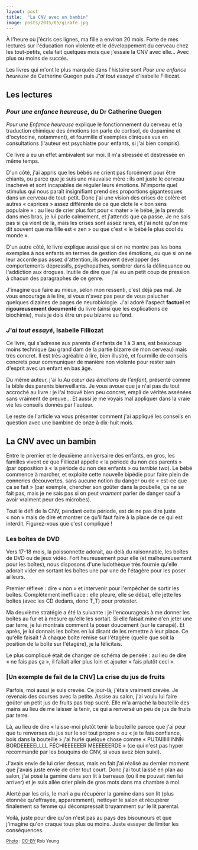 ```yaml
---
layout: post
title:  "La CNV avec un bambin"
image: posts/2015/05/girafe.jpg
---
```


<p class="intro"><span class="dropcap">À</span> l'heure où j'écris ces lignes, ma fille a environ 20 mois. Forte de mes lectures sur l'éducation non violente et le développement du cerveau chez les tout-petits, cela fait quelques mois que j'essaie la CNV avec elle… Avec plus ou moins de succès.</p>

Les livres qui m'ont le plus marquée dans l'histoire sont _Pour une enfance heureuse_ de Catherine Guegen puis _J'ai tout essayé_ d'Isabelle Filliozat.

## Les lectures

### _Pour une enfance heureuse_, du Dr Catherine Guegen

_Pour une Enfance heureuse_ explique le fonctionnement du cerveau et la traduction chimique des émotions (on parle de cortisol, de dopamine et d'ocytocine, notamment), et fourmille d'exemples cliniques vus en consultations (l'auteur est psychiatre pour enfants, si j'ai bien compris).

Ce livre a eu un effet ambivalent sur moi. Il m'a stressée et déstressée en même temps.

D'un côté, j'ai appris que les bébés ne crient pas forcément pour être chiants, ou parce que je suis une mauvaise mère : ils ont juste le cerveau inachevé et sont incapables de réguler leurs émotions. N'importe quel stimulus qui nous paraît insignifiant prend des proportions gigantesques dans un cerveau de tout-petit. Donc j'ai une vision des crises de colère et autres « caprices » assez différente de ce que dicte le « bon sens populaire » : au lieu de crier plus fort pour « mater » le bébé, je la prends dans mes bras, je lui parle calmement, et j'attends que ça passe. Je ne sais pas si ça vient de là, mais les crises sont assez rares, et j'ai noté qu'on me dit souvent que ma fille est « zen » ou que c'est « le bébé le plus cool du monde ».

D'un autre côté, le livre explique aussi que si on ne montre pas les bons exemples à nos enfants en termes de gestion des émotions, ou que si on ne leur accorde pas assez d'attention, ils peuvent développer des comportements dépressifs, psychopathes, sombrer dans la délinquance ou l'addiction aux drogues. Inutile de dire que j'ai eu un petit coup de pression à chacun des paragraphes de ce genre.

J'imagine que faire au mieux, selon mon ressenti, c'est déjà pas mal. Je vous encourage à le lire, si vous n'avez pas peur de vous palucher quelques dizaines de pages de neurobiologie. J'ai adoré l'aspect **factuel** et **rigoureusement documenté** du livre (ainsi que les explications de biochimie), mais je dois être un peu bizarre au fond.

### _J'ai tout essayé_, Isabelle Filliozat

Ce livre, qui s'adresse aux parents d'enfants de 1 à 3 ans, est beaucoup moins technique (au grand dam de la partie bizarre de mon cerveau) mais très concret. Il est très agréable à lire, bien illustré, et fourmille de conseils concrets pour communiquer de manière non violente pour rester sain d'esprit avec un enfant en bas âge.

Du même auteur, j'ai lu _Au cœur des émotions de l'enfant_, présenté comme la bible des parents bienveillants. Je vous avoue que je n'ai pas du tout accroché au livre : je l'ai trouvé bien peu concret, empli de vérités assénées sans vraiment de preuve… Et aussi je me voyais mal appliquer dans la vraie vie les conseils donnés par l'auteur.

Le reste de l'article va vous présenter comment j'ai appliqué les conseils en question avec une bambine de onze à dix-huit mois.

## La CNV avec un bambin

Entre le premier et le deuxième anniversaire des enfants, en gros, les familles vivent ce que Filliozat appelle « la période du non des parents » (par opposition à « la période du non des enfants » ou _terrible two_). Le bébé commence à marcher, et exploite cette nouvelle bipédie pour faire plein de <del>conneries</del> découvertes, sans aucune notion du danger ou de « est-ce que ça se fait » (par exemple, chercher son goûter dans la poubelle, ça ne se fait pas, mais je ne sais pas si on peut _vraiment_ parler de danger sauf à avoir vraiment peur des microbes).

Tout le défi de la CNV, pendant cette période, est de ne pas dire juste « non » mais de dire et montrer ce qu'il faut faire à la place de ce qui est interdit. Figurez-vous que c'est compliqué !

### Les boîtes de DVD

Vers 17-18 mois, la poissonnette adorait, au-delà du raisonnable, les boîtes de DVD ou de jeux vidéo. Fort heureusement pour elle (et malheureusement pour les boîtes), nous disposons d'une ludothèque très fournie qu'elle adorait vider en sortant les boîtes une par une de l'étagère pour les poser ailleurs.

Premier réflexe : dire « non » et intervenir pour l'empêcher de sortir les boîtes. Complètement inefficace : elle pleure, elle se débat, elle jette les boîtes (avec les CD dedans, donc T_T) pour protester.

Ma deuxième stratégie a été la suivante : je l'encourageais à me donner les boîtes au fur et à mesure qu'elle les sortait. Si elle faisait mine d'en  jeter une par terre, je lui montrais comment la poser doucement (sur le canapé). Et après, je lui donnais les boîtes en lui disant de les remettre à leur place. Ce qu'elle faisait ! À chaque boîte remise sur l'étagère (quelle que soit la position de la boîte sur l'étagère), je la félicitais.

Le plus compliqué était de changer de schéma de pensée : au lieu de dire « ne fais pas ça », il fallait aller plus loin et ajouter « fais plutôt ceci ».

### [Un exemple de fail de la CNV] La crise du jus de fruits

Parfois, moi aussi je suis crevée. Ce jour-là, j'étais vraiment crevée. Je revenais des courses avec la petite. Assise au salon, j'ai voulu lui faire goûter un petit jus de fruits pas trop sucré. Elle m'a arraché la bouteille des mains au lieu de me laisser la tenir, ce qui a renversé un peu de jus de fruits par terre.

Là, au lieu de dire « laisse-moi plutôt tenir la bouteille parcce que j'ai peur que tu renverses du jus sur le sol tout propre » ou « je te fais confiance, bois dans la bouteille » j'ai hurlé quelque chose comme « PUTAIIIIIIIINNN BORDEEEEELLLL FÉCHIEEEEEER MEEEEEERDE » (ce qui n'est pas hyper recommandé par les bouquins de CNV, si vous avez bien suivi).

J'avais envie de lui crier dessus, mais en fait j'ai réalisé au dernier moment que j'avais juste envie de crier tout court. Donc j'ai tout laissé en plan au salon, j'ai posé la gamine dans son lit à barreaux (où il ne pouvait rien lui arriver) et je suis allée crier plein de gros mots dans ma chambre à moi.

Alerté par les cris, le mari a pu récupérer la gamine dans son lit (plus étonnée qu'effrayée, apparemment), nettoyer le salon et récupérer finalement sa femme qui décompressait bruyamment sur le lit parental.

Voilà, juste pour dire qu'on n'est pas au pays des bisounours et que j'imagine qu'on craque tous plus ou moins. Juste essayer de limiter les conséquences.

<small class="credit"><a href="https://www.flickr.com/photos/rob-young/4630024424">Photo</a> : <a href="https://creativecommons.org/licenses/by-nc-sa/2.0/">CC-BY</a> Rob Young
</small>
